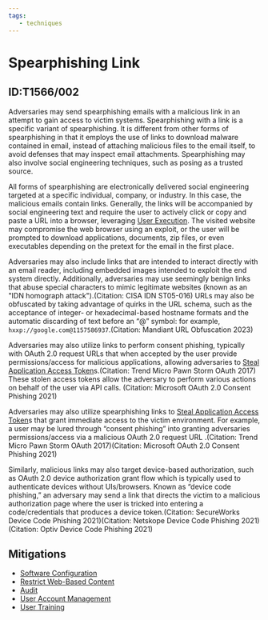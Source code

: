 ```yaml
---
tags:
   - techniques
---
```

# Spearphishing Link
## ID:T1566/002
Adversaries may send spearphishing emails with a malicious link in an attempt to gain access to victim systems. Spearphishing with a link is a specific variant of spearphishing. It is different from other forms of spearphishing in that it employs the use of links to download malware contained in email, instead of attaching malicious files to the email itself, to avoid defenses that may inspect email attachments. Spearphishing may also involve social engineering techniques, such as posing as a trusted source.

All forms of spearphishing are electronically delivered social engineering targeted at a specific individual, company, or industry. In this case, the malicious emails contain links. Generally, the links will be accompanied by social engineering text and require the user to actively click or copy and paste a URL into a browser, leveraging [User Execution](techniques/T1204). The visited website may compromise the web browser using an exploit, or the user will be prompted to download applications, documents, zip files, or even executables depending on the pretext for the email in the first place.

Adversaries may also include links that are intended to interact directly with an email reader, including embedded images intended to exploit the end system directly. Additionally, adversaries may use seemingly benign links that abuse special characters to mimic legitimate websites (known as an "IDN homograph attack").(Citation: CISA IDN ST05-016) URLs may also be obfuscated by taking advantage of quirks in the URL schema, such as the acceptance of integer- or hexadecimal-based hostname formats and the automatic discarding of text before an “@” symbol: for example, `hxxp://google.com@1157586937`.(Citation: Mandiant URL Obfuscation 2023)

Adversaries may also utilize links to perform consent phishing, typically with OAuth 2.0 request URLs that when accepted by the user provide permissions/access for malicious applications, allowing adversaries to  [Steal Application Access Token](techniques/T1528)s.(Citation: Trend Micro Pawn Storm OAuth 2017) These stolen access tokens allow the adversary to perform various actions on behalf of the user via API calls. (Citation: Microsoft OAuth 2.0 Consent Phishing 2021)

Adversaries may also utilize spearphishing links to [Steal Application Access Token](techniques/T1528)s that grant immediate access to the victim environment. For example, a user may be lured through “consent phishing” into granting adversaries permissions/access via a malicious OAuth 2.0 request URL .(Citation: Trend Micro Pawn Storm OAuth 2017)(Citation: Microsoft OAuth 2.0 Consent Phishing 2021)

Similarly, malicious links may also target device-based authorization, such as OAuth 2.0 device authorization grant flow which is typically used to authenticate devices without UIs/browsers. Known as “device code phishing,” an adversary may send a link that directs the victim to a malicious authorization page where the user is tricked into entering a code/credentials that produces a device token.(Citation: SecureWorks Device Code Phishing 2021)(Citation: Netskope Device Code Phishing 2021)(Citation: Optiv Device Code Phishing 2021)
## Mitigations
* [Software Configuration](mitigations/M1054)
* [Restrict Web-Based Content](mitigations/M1021)
* [Audit](mitigations/M1047)
* [User Account Management](mitigations/M1018)
* [User Training](mitigations/M1017)
